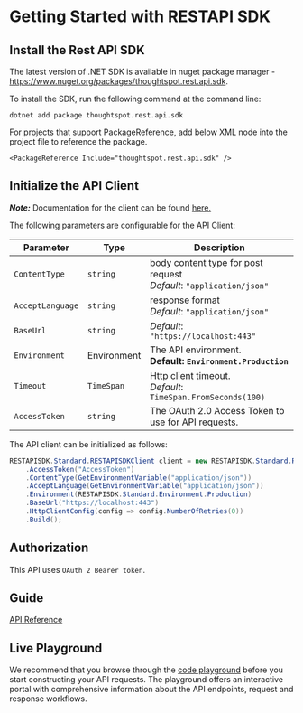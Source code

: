 
# Getting Started with RESTAPI SDK

## Install the Rest API SDK

The latest version of .NET SDK is available in nuget package manager - https://www.nuget.org/packages/thoughtspot.rest.api.sdk.

To install the SDK, run the following command at the command line: 

`dotnet add package thoughtspot.rest.api.sdk` 

For projects that support PackageReference, add below XML node into the project file to reference the package.

`<PackageReference Include="thoughtspot.rest.api.sdk" />`

## Initialize the API Client

**_Note:_** Documentation for the client can be found [here.](https://github.com/thoughtspot/rest-api-sdk/blob/main/DotNet/doc/client.md)

The following parameters are configurable for the API Client:

| Parameter | Type | Description |
|  --- | --- | --- |
| `ContentType` | `string` | body content type for post request<br>*Default*: `"application/json"` |
| `AcceptLanguage` | `string` | response format<br>*Default*: `"application/json"` |
| `BaseUrl` | `string` | *Default*: `"https://localhost:443"` |
| `Environment` | Environment | The API environment. <br> **Default: `Environment.Production`** |
| `Timeout` | `TimeSpan` | Http client timeout.<br>*Default*: `TimeSpan.FromSeconds(100)` |
| `AccessToken` | `string` | The OAuth 2.0 Access Token to use for API requests. |

The API client can be initialized as follows:

```csharp
RESTAPISDK.Standard.RESTAPISDKClient client = new RESTAPISDK.Standard.RESTAPISDKClient.Builder()
    .AccessToken("AccessToken")
    .ContentType(GetEnvironmentVariable("application/json"))
    .AcceptLanguage(GetEnvironmentVariable("application/json"))
    .Environment(RESTAPISDK.Standard.Environment.Production)
    .BaseUrl("https://localhost:443")
    .HttpClientConfig(config => config.NumberOfRetries(0))
    .Build();
```

## Authorization

This API uses `OAuth 2 Bearer token`.

## Guide
[API Reference](https://github.com/thoughtspot/rest-api-sdk/blob/main/DotNet/doc/README.md)

## Live Playground
We recommend that you browse through the [code playground](https://try-everywhere.thoughtspot.cloud/v2/#/everywhere/api/rest/playgroundV2) before you start constructing your API requests. The playground offers an interactive portal with comprehensive information about the API endpoints, request and response workflows.
